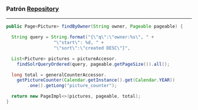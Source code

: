### Patrón [**Repository**](http://www.martinfowler.com/eaaCatalog/repository.html)
----------------
```java
public Page<Picture> findByOwner(String owner, Pageable pageable) {

  String query = String.format("{\"q\":\"owner:%s\", " +
                  "\"start\": %d, " +
                  "\"sort\":\"created DESC\"}",

  List<Picture> pictures = pictureAccesor.
    findSolrQueryOrdered(query, pageable.getPageSize()).all();

  long total = generalCounterAccessor.
    getPictureCounter(Calendar.getInstance().get(Calendar.YEAR))
        .one().getLong("picture_counter");

  return new PageImpl<>(pictures, pageable, total);
}
```
